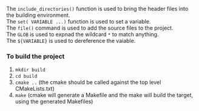 The `include_directories()` function is used to bring the header files into the building environment. <br>
The `set( VARIABLE ...)` function is used to set a variable.<br> 
The `file()` command is used to add the source files to the project. <br>
The `GLOB` is used to expnad the wildcard `*` to match anything.<br> 
The `${VARIABLE}` is used to dereference the vaiable.<br> 

### To build the project
1. `mkdir build`
2. `cd build`
3. `cmake ..` (the cmake should be called against the top level CMakeLists.txt)
4. `make` (cmake will generate a Makefile and the make will build the target, using the generated Makefiles)
